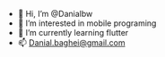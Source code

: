 - 👋 Hi, I’m @Danialbw
- 👀 I’m interested in mobile programing
- 🌱 I’m currently learning flutter
- 📫 Danial.baghei@gmail.com

<!---
Danialbw/Danialbw is a ✨ special ✨ repository because its `README.md` (this file) appears on your GitHub profile.
You can click the Preview link to take a look at your changes.
--->
